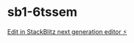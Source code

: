 # sb1-6tssem

[Edit in StackBlitz next generation editor ⚡️](https://stackblitz.com/~/github.com/Olavwitvliet/sb1-6tssem)